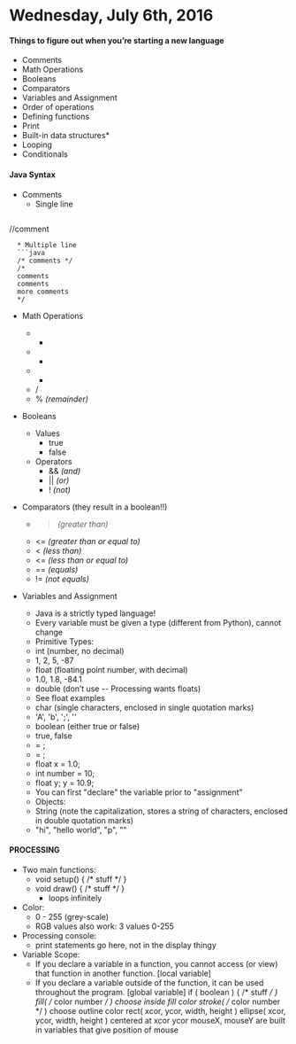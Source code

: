 # Wednesday, July 6th, 2016

#### Things to figure out when you’re starting a new language
* Comments
* Math Operations
* Booleans
* Comparators
* Variables and Assignment
* Order of operations
* Defining functions
* Print
* Built-in data structures*
* Looping
* Conditionals

#### Java Syntax
* Comments
  * Single line
  ```java
//comment
```
  * Multiple line
  ```java
  /* comments */
  /*
  comments
  comments
  more comments
  */
  ```
* Math Operations
  * +
  * -
  * *
  * /
  * % *(remainder)*

* Booleans
  * Values
    * true
    * false
  * Operators
    * && *(and)*
    * || *(or)*
    * ! *(not)*

* Comparators (they result in a boolean!!)
  * >  *(greater than)*
  * <= *(greater than or equal to)*
  * <  *(less than)*
  * <= *(less than or equal to)*
  * == *(equals)*
  * != *(not equals)*

* Variables and Assignment
  * Java is a strictly typed language!
  * Every variable must be given a type (different from Python), cannot change
  * Primitive Types:
  * int (number, no decimal)
  * 1, 2, 5, -87
  * float (floating point number, with decimal)
  * 1.0, 1.8, -84.1
  * double (don’t use -- Processing wants floats)
  * See float examples
  * char (single characters, enclosed in single quotation marks)
  * 'A', 'b', ';', ''
  * boolean (either true or false)
  * true, false
  * <DECLARATION> = <ASSIGNMENT>;
  * <type> <name> = <stuff>;
  * float x = 1.0;
  * int number = 10;
  * float y; y = 10.9;
  * You can first "declare" the variable prior to "assignment"
  * Objects:
  * String (note the capitalization, stores a string of characters, enclosed in double quotation marks)
  * "hi", "hello world", "p", ""

#### PROCESSING
* Two main functions: 
  * void setup() { /* stuff */ }
  * void draw() { /* stuff */ }
    * loops infinitely
* Color:
  * 0 - 255 (grey-scale)
  * RGB values also work: 3 values 0-255
* Processing console:
  * print statements go here, not in the display thingy
* Variable Scope:
  * If you declare a variable in a function, you cannot access (or view) that function in another function. [local variable]
  * If you declare a variable outside of the function, it can be used throughout the program. [global variable]
if ( boolean ) { /* stuff */  }
fill( /* color number */ ) choose inside fill color
stroke( /* color number */ ) choose outline color
rect( xcor, ycor, width, height )
ellipse( xcor, ycor, width, height ) centered at xcor ycor
mouseX, mouseY are built in variables that give position of mouse
